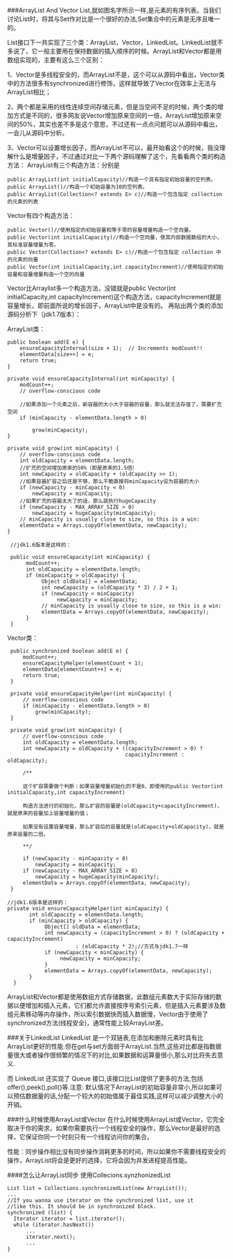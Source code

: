 ###ArrayList And Vector
List,就如图名字所示一样,是元素的有序列表。当我们讨论List时，将其与Set作对比是一个很好的办法,Set集合中的元素是无序且唯一的。

List接口下一共实现了三个类：ArrayList，Vector，LinkedList。LinkedList就不多说了，它一般主要用在保持数据的插入顺序的时候。ArrayList和Vector都是用数组实现的，主要有这么三个区别：

1、Vector是多线程安全的，而ArrayList不是，这个可以从源码中看出，Vector类中的方法很多有synchronized进行修饰，这样就导致了Vector在效率上无法与ArrayList相比；

2、两个都是采用的线性连续空间存储元素，但是当空间不足的时候，两个类的增加方式是不同的，很多网友说Vector增加原来空间的一倍，ArrayList增加原来空间的50%，其实也差不多是这个意思，不过还有一点点问题可以从源码中看出，一会儿从源码中分析。

3、Vector可以设置增长因子，而ArrayList不可以，最开始看这个的时候，我没理解什么是增量因子，不过通过对比一下两个源码理解了这个，先看看两个类的构造方法：
ArrayList有三个构造方法：分别是

	public ArrayList(int initialCapacity)//构造一个具有指定初始容量的空列表。  
	public ArrayList()//构造一个初始容量为10的空列表。  
	public ArrayList(Collection<? extends E> c)//构造一个包含指定 collection 的元素的列表  

Vector有四个构造方法：

	public Vector()//使用指定的初始容量和等于零的容量增量构造一个空向量。  
	public Vector(int initialCapacity)//构造一个空向量，使其内部数据数组的大小，其标准容量增量为零。  
	public Vector(Collection<? extends E> c)//构造一个包含指定 collection 中的元素的向量  
	public Vector(int initialCapacity,int capacityIncrement)//使用指定的初始容量和容量增量构造一个空的向量  

Vector比Arraylist多一个构造方法，没错就是public Vector(int initialCapacity,int capacityIncrement)这个构造方法，capacityIncrement就是容量增长，即前面所说的增长因子，ArrayList中是没有的。
再贴出两个类的添加源码分析下（jdk1.7版本）：

ArrayList类：

	public boolean add(E e) {  
	    ensureCapacityInternal(size + 1);  // Increments modCount!!  
	    elementData[size++] = e;  
	    return true;  
	}  
	  
	private void ensureCapacityInternal(int minCapacity) {  
	    modCount++;  
	    // overflow-conscious code  
	  
	    //如果添加一个元素之后，新容器的大小大于容器的容量，那么就无法存值了，需要扩充空间  
	    if (minCapacity - elementData.length > 0)  
	  
	        grow(minCapacity);  
	}  
	  
	private void grow(int minCapacity) {  
	    // overflow-conscious code  
	    int oldCapacity = elementData.length;  
		//扩充的空间增加原来的50%（即是原来的1.5倍）  
	    int newCapacity = oldCapacity + (oldCapacity >> 1);
		//如果容器扩容之后还是不够，那么干脆直接将minCapacity设为容器的大小   
	    if (newCapacity - minCapacity < 0) 
	        newCapacity = minCapacity;  
		//如果扩充的容器太大了的话，那么就执行hugeCapacity  
	    if (newCapacity - MAX_ARRAY_SIZE > 0) 
	        newCapacity = hugeCapacity(minCapacity);  
	    // minCapacity is usually close to size, so this is a win:  
	    elementData = Arrays.copyOf(elementData, newCapacity);  
	}  
	  
	 //jdk1.6版本是这样的：  
	  
	 public void ensureCapacity(int minCapacity) {  
	      modCount++;  
	      int oldCapacity = elementData.length;  
	      if (minCapacity > oldCapacity) {  
	           Object oldData[] = elementData;  
	           int newCapacity = (oldCapacity * 3) / 2 + 1;  
	           if (newCapacity < minCapacity)  
	                newCapacity = minCapacity;  
	           // minCapacity is usually close to size, so this is a win:  
	           elementData = Arrays.copyOf(elementData, newCapacity);  
	      }  
	 } 

Vector类：
	
	 public synchronized boolean add(E e) {  
	     modCount++;  
	     ensureCapacityHelper(elementCount + 1);  
	     elementData[elementCount++] = e;  
	     return true;  
	 }  
	  
	 private void ensureCapacityHelper(int minCapacity) {  
	     // overflow-conscious code  
	     if (minCapacity - elementData.length > 0)  
	         grow(minCapacity);  
	 }  
	  
	 private void grow(int minCapacity) {  
	     // overflow-conscious code  
	     int oldCapacity = elementData.length;  
	     int newCapacity = oldCapacity + ((capacityIncrement > 0) ?  
	                                      capacityIncrement : oldCapacity);  
	  
	     /** 
	 
	     这个扩容需要做个判断：如果容量增量初始化的不是0，即使用的public Vector(int initialCapacity,int capacityIncrement) 
	 
	     构造方法进行的初始化，那么扩容的容量是(oldCapacity+capacityIncrement)，就是原来的容量加上容量增量的值； 
	 
	     如果没有设置容量增量，那么扩容后的容量就是(oldCapacity+oldCapacity)，就是原来容量的二倍。 
	 
	     **/  
	  
	     if (newCapacity - minCapacity < 0)  
	         newCapacity = minCapacity;  
	     if (newCapacity - MAX_ARRAY_SIZE > 0)  
	         newCapacity = hugeCapacity(minCapacity);  
	     elementData = Arrays.copyOf(elementData, newCapacity);  
	 }  
	  
	//jdk1.6版本是这样的：       
	private void ensureCapacityHelper(int minCapacity) {  
	       int oldCapacity = elementData.length;  
	       if (minCapacity > oldCapacity) {  
	            Object[] oldData = elementData;  
	            int newCapacity = (capacityIncrement > 0) ? (oldCapacity + capacityIncrement)  
	                      : (oldCapacity * 2);//方式与jdk1.7一样  
	            if (newCapacity < minCapacity) {  
	                 newCapacity = minCapacity;  
	            }  
	            elementData = Arrays.copyOf(elementData, newCapacity);  
	       }  
	  }  

ArrayList和Vector都是使用数组方式存储数据，此数组元素数大于实际存储的数据以便增加和插入元素，它们都允许直接按序号索引元素，但是插入元素要涉及数组元素移动等内存操作，所以索引数据快而插入数据慢，Vector由于使用了synchronized方法(线程安全)，通常性能上较ArrayList差。

###关于LinkedList
LinkedList 是一个双链表,在添加和删除元素时具有比ArrayList更好的性能.但在get与set方面弱于ArrayList.当然,这些对比都是指数据量很大或者操作很频繁的情况下的对比,如果数据和运算量很小,那么对比将失去意义.

而 LinkedList 还实现了 Queue 接口,该接口比List提供了更多的方法,包括 offer(),peek(),poll()等.注意: 默认情况下ArrayList的初始容量非常小,所以如果可以预估数据量的话,分配一个较大的初始值属于最佳实践,这样可以减少调整大小的开销。

###什么时候使用ArrayList或Vector
在什么时候使用ArrayList或Vector，它完全取决于你的需求，如果你需要执行一个线程安全的操作，那么Vector是最好的选择，它保证你同一个时刻只有一个线程访问你的集合。

性能：同步操作相比没有同步操作消耗更多的时间，所以如果你不需要线程安全的操作，ArrayList将会是更好的选择，它将会因为并发进程提高性能。

####怎么让ArrayList同步
使用Collecions.synzhonizedList

	List list = Collections.synchronizedList(new ArrayList());
	...	
	//If you wanna use iterator on the synchronized list, use it
	//like this. It should be in synchronized block.
	synchronized (list) {
	  Iterator iterator = list.iterator();
	  while (iterator.hasNext())
	      ...
	      iterator.next();
	      ...
	}

